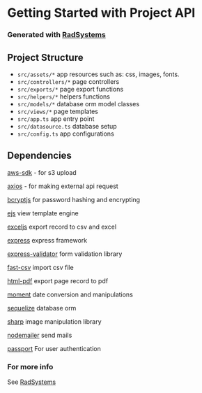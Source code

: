 # Getting Started with Project API

### Generated with [RadSystems](https://radsystems.io)

## Project Structure

- ```src/assets/*``` app resources such as: css, images, fonts.
- ```src/controllers/*``` page controllers
- ```src/exports/*``` page export functions
- ```src/helpers/*``` helpers functions
- ```src/models/*``` database orm model classes
- ```src/views/*``` page templates
- ```src/app.ts``` app entry point
- ```src/datasource.ts``` database setup
- ```src/config.ts``` app configurations

## Dependencies

[aws-sdk](https://aws.amazon.com/sdk-for-javascript/) - for s3 upload

[axios](https://www.npmjs.com/package/axios) - for making external api request

[bcryptjs](https://www.npmjs.com/package/bcrypt) for password hashing and encrypting

[ejs](https://www.npmjs.com/package/ejs) view template engine

[exceljs](https://www.npmjs.com/package/exceljs) export record to csv and excel

[express](https://www.npmjs.com/package/express) express framework

[express-validator](https://www.npmjs.com/package/express-validator) form validation library

[fast-csv](https://www.npmjs.com/package/fast-csv) import csv file

[html-pdf](https://www.npmjs.com/package/html-pdf) export page record to pdf

[moment](https://momentjs.com/) date conversion and manipulations

[sequelize](https://sequelize.org/) database orm

[sharp](https://www.npmjs.com/package/sharp) image manipulation library

[nodemailer](https://nodemailer.com/about/) send mails

[passport](https://www.passportjs.org/) For user authentication

### For more info
See [RadSystems](https://radsystems.io/)